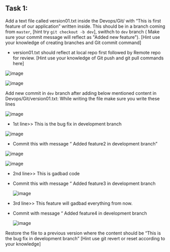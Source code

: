 ## Task 1:

Add a text file called version01.txt inside the Devops/Git/ with “This is first feature of our application” written inside.
This should be in a branch coming from `master`,
[hint try `git checkout -b dev`],
swithch to `dev` branch ( Make sure your commit message will reflect as "Added new feature").
[Hint use your knowledge of creating branches and Git commit command]

- version01.txt should reflect at local repo first followed by Remote repo for review.
  [Hint use your knowledge of Git push and git pull commands here]

![image](https://github.com/Abhinav640/90DaysOfDevOps/assets/99756745/6e96a650-28cf-4821-b738-3309084a55f5)


  ![image](https://github.com/Abhinav640/90DaysOfDevOps/assets/99756745/7dc85d12-d127-45f4-86a7-4500b91a32dd)


Add new commit in `dev` branch after adding below mentioned content in Devops/Git/version01.txt:
While writing the file make sure you write these lines

![image](https://github.com/Abhinav640/90DaysOfDevOps/assets/99756745/cda0690c-06ef-4276-8940-4f032247bd0c)


- 1st line>> This is the bug fix in development branch

![image](https://github.com/Abhinav640/90DaysOfDevOps/assets/99756745/1b4c79be-73b4-4a89-ba43-0ce0f2204bf7)


- Commit this with message “ Added feature2 in development branch”

![image](https://github.com/Abhinav640/90DaysOfDevOps/assets/99756745/e8cbee30-8f35-4a6b-a981-2d1a60f2a257)

![image](https://github.com/Abhinav640/90DaysOfDevOps/assets/99756745/412f4f85-1e58-414d-b78a-4df94a534b15)


- 2nd line>> This is gadbad code
- Commit this with message “ Added feature3 in development branch

  ![image](https://github.com/Abhinav640/90DaysOfDevOps/assets/99756745/c69e1491-bd42-4d4f-ace6-9a8483ae8d10)


- 3rd line>> This feature will gadbad everything from now.
- Commit with message “ Added feature4 in development branch

  ![image](https://github.com/Abhinav640/90DaysOfDevOps/assets/99756745/da7bd2b6-bff8-4a64-bac3-43236952a96b)


Restore the file to a previous version where the content should be “This is the bug fix in development branch”
[Hint use git revert or reset according to your knowledge]
